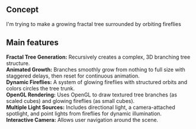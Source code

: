## Concept
I'm trying to make a growing fractal tree surrounded by orbiting fireflies

## Main features
**Fractal Tree Generation:** Recursively creates a complex, 3D branching tree structure.
<br>**Animated Growth:** Branches smoothly grow from nothing to full size with staggered delays, then reset for continuous animation.
<br>**Dynamic Fireflies:** A system of glowing fireflies with structured orbits and colors circles the tree trunk.
<br>**OpenGL Rendering:** Uses OpenGL to draw textured tree branches (as scaled cubes) and glowing fireflies (as small cubes).
<br>**Multiple Light Sources:** Includes directional light, a camera-attached spotlight, and point lights from fireflies for dynamic illumination.
<br>**Interactive Camera:** Allows user navigation around the scene.
